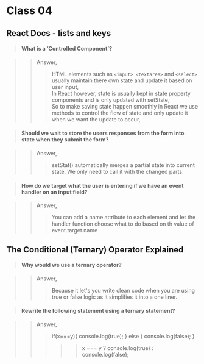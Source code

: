# **Class 04**  

## **React Docs - lists and keys**  

>#### What is a ‘Controlled Component’?  

>>Answer,  
>>> HTML elements such as `<input> <textarea>` and `<select>` usually maintain there own state and update it based on user input,  
In React however, state is usually kept in state property components and is only updated with setStste,  
So to make saving state happen smoothly in React we use methods to control the flow of state and only update it when we want the update to occur,


>#### Should we wait to store the users responses from the form into state when they submit the form? 

>>Answer,  
>>> setStat() automatically merges a partial state into current state, We only need to call it with the changed parts. 



>#### How do we target what the user is entering if we have an event handler on an input field?  

>>Answer,    
>>>You can add a name attribute to each element and let the handler function choose what to do based on th value of event.target.name

## **The Conditional (Ternary) Operator Explained**  

>#### Why would we use a ternary operator?

>>Answer,  
>>>Because it let's you write clean code when you are using true or false logic as it simplifies it into a one liner.

>#### Rewrite the following statement using a ternary statement?

>>Answer,  
>>>if(x===y){
 console.log(true);
  } else {
 console.log(false);
  }
>>>>> x === y ? console.log(true) : console.log(false);

